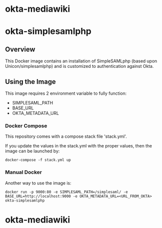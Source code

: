 # okta-mediawiki

# okta-simplesamlphp

## Overview
This Docker image contains an installation of SimpleSAMLphp (based upon Unicon/simplesamlphp) and is customized to authentication against Okta.

## Using the Image
This image requires 2 environment variable to fully function:

* SIMPLESAML_PATH
* BASE_URL
* OKTA_METADATA_URL

### Docker Compose
This repository comes with a compose stack file 'stack.yml'.

If you update the values in the stack.yml with the proper values, then the image can be launched by:

`docker-compose -f stack.yml up`

### Manual Docker
Another way to use the image is:

`docker run -p 9000:80 -e SIMPLESAML_PATH=/simplesaml/ -e BASE_URL=http://localhost:9000 -e OKTA_METADATA_URL=<URL_FROM_OKTA> okta-simplesamlphp `

# okta-mediawiki